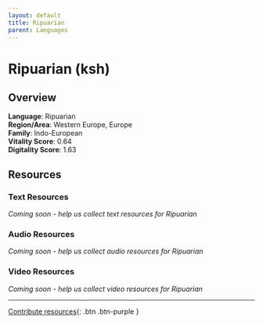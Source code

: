 ```yaml
---
layout: default
title: Ripuarian
parent: Languages
---
```


# Ripuarian (ksh)

## Overview

**Language**: Ripuarian  
**Region/Area**: Western Europe, Europe  
**Family**: Indo-European  
**Vitality Score**: 0.64  
**Digitality Score**: 1.63  

## Resources

### Text Resources
*Coming soon - help us collect text resources for Ripuarian*

### Audio Resources
*Coming soon - help us collect audio resources for Ripuarian*

### Video Resources
*Coming soon - help us collect video resources for Ripuarian*

---

[Contribute resources](https://fairtrain.github.io/){: .btn .btn-purple }

